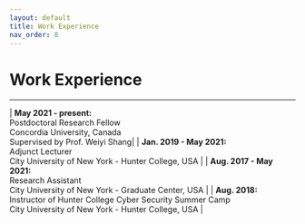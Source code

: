 ```yaml
---
layout: default
title: Work Experience
nav_order: 8
---
```



# Work Experience

----

| **May 2021 - present:**<br>Postdoctoral Research Fellow <br> Concordia University, Canada<br> Supervised by Prof. Weiyi Shang| 
| **Jan. 2019 - May 2021:**<br>Adjunct Lecturer<br> City University of New York - Hunter College, USA | 
| **Aug. 2017 - May 2021:**<br>Research Assistant<br> City University of New York - Graduate Center, USA | 
| **Aug. 2018:**<br>Instructor of Hunter College Cyber Security Summer Camp<br> City University of New York - Hunter College, USA | 